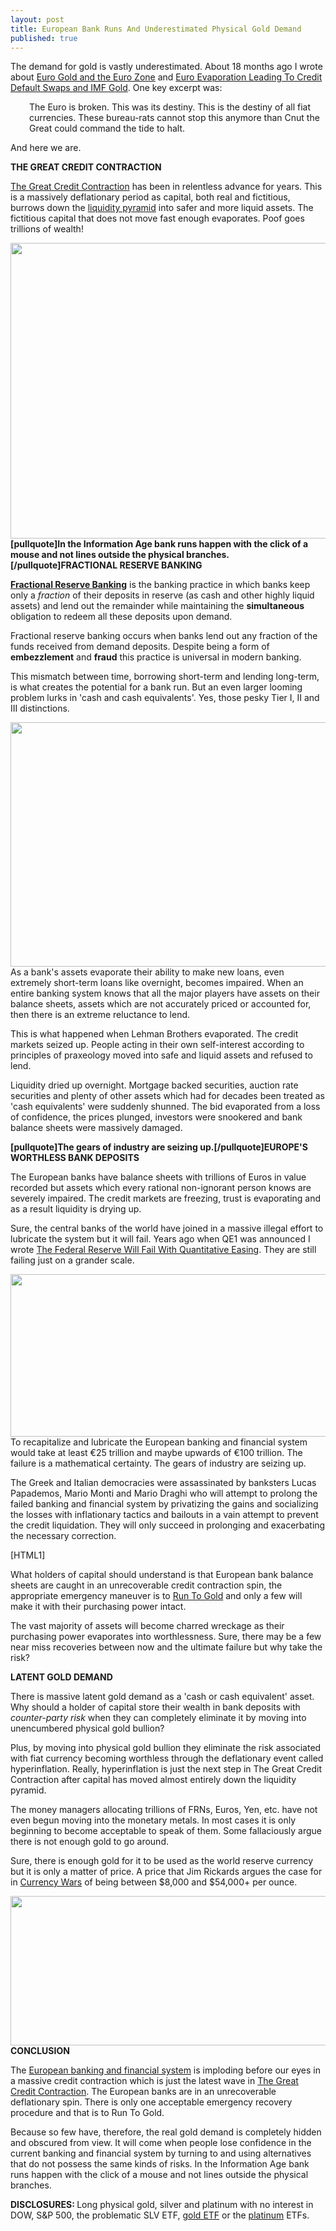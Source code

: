```yaml
---
layout: post
title: European Bank Runs And Underestimated Physical Gold Demand
published: true
---
```

<p>The demand for gold is vastly underestimated. About 18 months ago I wrote about <a title="euro gold euro zone" href="http://www.runtogold.com/2010/04/euro-gold-and-the-euro-zone/" target="_blank">Euro Gold and the Euro Zone</a> and <a title="euro evaporation credit default swaps imf gold" href="http://www.runtogold.com/2010/03/credit-default-swapsimf-gold/" target="_blank">Euro Evaporation Leading To Credit Default Swaps and IMF Gold</a>. One key excerpt was:</p>
<p style="padding-left: 30px;">The Euro is broken. This was its destiny. This is the destiny of all fiat currencies. These bureau-rats cannot stop this anymore than Cnut the Great could command the tide to halt.</p>
<p>And here we are.<img src="{{ site.baseurl }}/images/051211.jpg" alt="" width="1" height="1" border="0" /></p>
<p><strong>THE GREAT CREDIT CONTRACTION</strong></p>
<p><a title="credit contraction" href="http://www.creditcontraction.com" target="_blank">The Great Credit Contraction</a> has been in relentless advance for years. This is a massively deflationary period as capital, both real and fictitious, burrows down the <a title="liquidity pyramid" href="http://www.liquiditypyramid.com/" target="_blank">liquidity pyramid</a> into safer and more liquid assets. The fictitious capital that does not move fast enough evaporates. Poof goes trillions of wealth!</p>
<p style="text-align: left;"><a href="http://www.creditcontraction.com"><img class="aligncenter" title="liquidity pyramid" src="{{ site.baseurl }}/images/Liquidity-Pyramid.jpg" alt="" width="520" height="473" /></a><strong>[pullquote]In the Information Age bank runs happen with the click of a mouse and not lines outside the physical branches.[/pullquote]FRACTIONAL RESERVE BANKING</strong></p>
<p style="text-align: left;"><strong><a title="fractional reserve banking" href="http://www.greatcreditcontraction.com/fractional-reserve-banking/" target="_blank">Fractional Reserve Banking</a></strong> is the banking practice in which banks keep only a <em>fraction</em> of their deposits in reserve (as cash and other highly liquid assets) and lend out the remainder while maintaining the <strong>simultaneous</strong> obligation to redeem all these deposits upon demand.</p>
<p style="text-align: left;">Fractional reserve banking occurs when banks lend out any fraction of the funds received from demand deposits. Despite being a form of <strong>embezzlement</strong> and <strong>fraud</strong> this practice is universal in modern banking.</p>
<p style="text-align: left;">This mismatch between time, borrowing short-term and lending long-term, is what creates the potential for a bank run. But an even larger looming problem lurks in 'cash and cash equivalents'. Yes, those pesky Tier I, II and III distinctions.</p>
<p style="text-align: left;"><img class="aligncenter" title="fractional reserve banking diagram" src="{{ site.baseurl }}/images/fractional-reserve-banking-diagram.jpg" alt="" width="520" height="391" />As a bank's assets evaporate their ability to make new loans, even extremely short-term loans like overnight, becomes impaired. When an entire banking system knows that all the major players have assets on their balance sheets, assets which are not accurately priced or accounted for, then there is an extreme reluctance to lend.</p>
<p style="text-align: left;">This is what happened when Lehman Brothers evaporated. The credit markets seized up. People acting in their own self-interest according to principles of praxeology moved into safe and liquid assets and refused to lend.</p>
<p style="text-align: left;">Liquidity dried up overnight. Mortgage backed securities, auction rate securities and plenty of other assets which had for decades been treated as 'cash equivalents' were suddenly shunned. The bid evaporated from a loss of confidence, the prices plunged, investors were snookered and bank balance sheets were massively damaged.</p>
<p style="text-align: left;"><strong>[pullquote]The gears of industry are seizing up.[/pullquote]EUROPE'S WORTHLESS BANK DEPOSITS</strong></p>
<p style="text-align: left;">The European banks have balance sheets with trillions of Euros in value recorded but assets which every rational non-ignorant person knows are severely impaired. The credit markets are freezing, trust is evaporating and as a result liquidity is drying up.</p>
<p style="text-align: left;">Sure, the central banks of the world have joined in a massive illegal effort to lubricate the system but it will fail. Years ago when QE1 was announced I wrote <a title="federal reserve fail quantitative easing" href="http://www.runtogold.com/2009/03/federal-reserve-will-fail-with-quantitative-easing/" target="_blank">The Federal Reserve Will Fail With Quantitative Easing</a>. They are still failing just on a grander scale.</p>
<p style="text-align: left;"><img class="aligncenter" title="gears of industry" src="{{ site.baseurl }}/images/gears-of-industry.jpg" alt="" width="520" height="260" />To recapitalize and lubricate the European banking and financial system would take at least €25 trillion and maybe upwards of €100 trillion. The failure is a mathematical certainty. The gears of industry are seizing up.</p>
<p style="text-align: left;">The Greek and Italian democracies were assassinated by banksters Lucas Papademos, Mario Monti and Mario Draghi who will attempt to prolong the failed banking and financial system by privatizing the gains and socializing the losses with inflationary tactics and bailouts in a vain attempt to prevent the credit liquidation. They will only succeed in prolonging and exacerbating the necessary correction.</p>
<p style="text-align: left;">[HTML1]</p>
<p style="text-align: left;">What holders of capital should understand is that European bank balance sheets are caught in an unrecoverable credit contraction spin, the appropriate emergency maneuver is to <a title="run to gold" href="http://www.runtogold.com" target="_blank">Run To Gold</a> and only a few will make it with their purchasing power intact.</p>
<p style="text-align: left;">The vast majority of assets will become charred wreckage as their purchasing power evaporates into worthlessness. Sure, there may be a few near miss recoveries between now and the ultimate failure but why take the risk?</p>
<p style="text-align: left;"><strong>LATENT GOLD DEMAND</strong></p>
<p style="text-align: left;">There is massive latent gold demand as a 'cash or cash equivalent' asset. Why should a holder of capital store their wealth in bank deposits with <em>counter-party risk</em> when they can completely eliminate it by moving into unencumbered physical gold bullion?</p>
<p style="text-align: left;">Plus, by moving into physical gold bullion they eliminate the risk associated with fiat currency becoming worthless through the deflationary event called hyperinflation. Really, hyperinflation is just the next step in The Great Credit Contraction after capital has moved almost entirely down the liquidity pyramid.</p>
<p style="text-align: left;">The money managers allocating trillions of FRNs, Euros, Yen, etc. have not even begun moving into the monetary metals. In most cases it is only beginning to become acceptable to speak of them. Some fallaciously argue there is not enough gold to go around.</p>
<p style="text-align: left;">Sure, there is enough gold for it to be used as the world reserve currency but it is only a matter of price. A price that Jim Rickards argues the case for in <a title="currency wars" href="http://www.runtogold.com/currencywars" target="_blank">Currency Wars</a> of being between $8,000 and $54,000+ per ounce.</p>
<p style="text-align: left;"><img class="aligncenter" title="currency wars" src="{{ site.baseurl }}/images/currency-wars.jpg" alt="" width="520" height="239" /><strong>CONCLUSION</strong></p>
<p style="text-align: left;">The <a title="european banking and financial system" href="http://www.runtogold.com/2011/12/european-bank-runs-and-underestimated-physical-gold-demand/" target="_blank">European banking and financial system</a> is imploding before our eyes in a massive credit contraction which is just the latest wave in <a title="the great credit contraction" href="http://www.creditcontraction.com" target="_blank">The Great Credit Contraction</a>. The European banks are in an unrecoverable deflationary spin. There is only one acceptable emergency recovery procedure and that is to Run To Gold.</p>
<p style="text-align: left;">Because so few have, therefore, the real gold demand is completely hidden and obscured from view. It will come when people lose confidence in the current banking and financial system by turning to and using alternatives that do not possess the same kinds of risks. In the Information Age bank runs happen with the click of a mouse and not lines outside the physical branches.</p>
<p style="text-align: left;"><strong>DISCLOSURES: </strong>Long physical gold, silver and platinum with no interest in DOW, S&amp;P 500, the problematic SLV ETF, <a title="gld etf" href="../2009/02/another-problem-with-the-gld-etf/" target="_blank">gold ETF</a> or the <a title="platinum" href="../2010/01/is-platinum-overvalued/" target="_blank">platinum</a> ETFs.</p>
